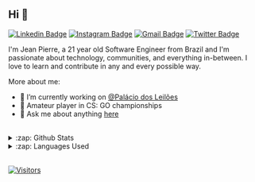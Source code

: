 ## Hi 👋

[![Linkedin Badge](https://img.shields.io/badge/-LinkedIn-blue?style=flat-square&logo=Linkedin&logoColor=white&link=https://www.linkedin.com/in/santos-jp7/)](https://www.linkedin.com/in/santos-jp7/)
[![Instagram Badge](https://img.shields.io/badge/-Instagram-purple?style=flat-square&logo=Instagram&logoColor=white&link=https://www.instagram.com/santos_jp7/)](https://www.instagram.com/santos_jp7/)
[![Gmail Badge](https://img.shields.io/badge/-Gmail-c14438?style=flat-square&logo=Gmail&logoColor=white&link=mailto:hjepih@gmail.com)](mailto:hjepih@gmail.com)
[![Twitter Badge](https://img.shields.io/badge/-Twitter-1DA1F2?style=flat-square&logo=twitter&logoColor=white&link=https://www.twitter.com/santos_jp7)](https://www.twitter.com/santos_jp7)

I'm Jean Pierre, a 21 year old Software Engineer from Brazil and I'm passionate about technology, communities, and everything in-between. I love to learn and contribute in any and every possible way.

More about me:
- :rocket: I’m currently working on [@Palácio dos Leilões](https://github.com/palaciodosleiloes)
- :gun: Amateur player in CS: GO championships
- 💬  Ask me about anything [here](https://github.com/santos-jp7/santos-jp7/issues)
<br/>

<details>
  <summary>:zap: Github Stats</summary>
  <img src="https://github-readme-stats.vercel.app/api?username=santos-jp7&&show_icons=true&title_color=222222&icon_color=03A87C&text_color=333333&bg_color=ffffff">
</details>

<details>
  <summary>:zap: Languages Used</summary>
  <img src="https://github-readme-stats.vercel.app/api/top-langs/?username=santos-jp7&layout=compact&bg_color=ffffff&text_color=333333">
</details>
<br/>

[![Visitors](https://visitor-badge.glitch.me/badge?page_id=github/santos-jp7)](https://github.com/santos-jp7)
